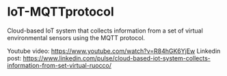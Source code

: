 # IoT-MQTTprotocol
Cloud-based IoT system that collects information from a set of virtual environmental sensors using the MQTT protocol.

Youtube video: https://www.youtube.com/watch?v=R84hGK6YjEw
Linkedin post: https://www.linkedin.com/pulse/cloud-based-iot-system-collects-information-from-set-virtual-ruocco/
